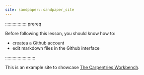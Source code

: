 ```yaml
---
site: sandpaper::sandpaper_site
---
```


::::::::::::::::: prereq

Before following this lesson, you should know how to: 

- createa a Github account
- edit markdown files in the Github interface

::::::::::::::::::::::::

This is an example site to showcase [The Carpentries Workbench][workbench]. 


[workbench]: https://carpentries.github.io/sandpaper-docs

